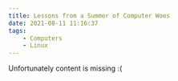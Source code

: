 ```yaml
---
title: Lessons from a Summer of Computer Woes
date: 2021-08-11 11:16:37
tags:
    - Computers
    - Linux
---
```


Unfortunately content is missing :(